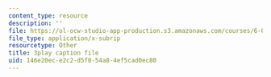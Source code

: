 ```yaml
---
content_type: resource
description: ''
file: https://ol-ocw-studio-app-production.s3.amazonaws.com/courses/6-004-computation-structures-spring-2017/146e20ece2c2d5f054a84ef5cad0ec80_6OKvJRyeKUQ.srt
file_type: application/x-subrip
resourcetype: Other
title: 3play caption file
uid: 146e20ec-e2c2-d5f0-54a8-4ef5cad0ec80
---
```

